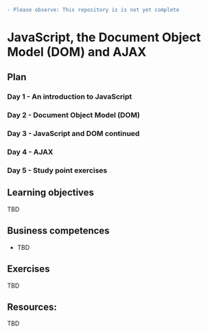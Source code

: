 ```diff
- Please observe: This repository is is not yet complete
```

# JavaScript, the Document Object Model (DOM) and  AJAX

## Plan

### Day 1 - An introduction to JavaScript

### Day 2 - Document Object Model (DOM)

### Day 3 - JavaScript and DOM continued

### Day 4 - AJAX

### Day 5 - Study point exercises

## Learning objectives
TBD

## Business competences
- TBD

## Exercises 
TBD

## Resources: 
TBD
